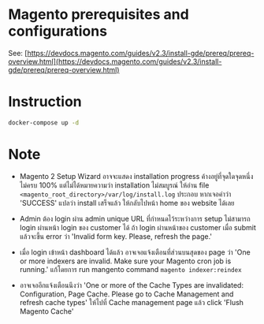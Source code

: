 # Magento prerequisites and configurations

See: [https://devdocs.magento.com/guides/v2.3/install-gde/prereq/prereq-overview.html](https://devdocs.magento.com/guides/v2.3/install-gde/prereq/prereq-overview.html)

# Instruction

```bash
docker-compose up -d
```

# Note

- Magento 2 Setup Wizard อาจจะแสดง installation progress ค้างอยู่ที่จุดใดจุดหนึ่ง ไม่ครบ 100% แต่ไม่ได้หมายความว่า installation ไม่สมบูรณ์ ให้อ่าน file `<magento_root_directory>/var/log/install.log` ประกอบ หากเจอคำว่า 'SUCCESS' แปลว่า install เสร็จแล้ว ให้กลับไปหน้า home ของ website ได้เลย

- Admin ต้อง login ผ่าน admin unique URL ที่กำหนดไว้ระหว่างการ setup ไม่สามารถ login ผ่านหน้า login ของ customer ได้ ถ้า login ผ่านหน้าของ customer เมื่อ submit แล้วจะขึ้น error ว่า 'Invalid form key. Please, refresh the page.'

- เมื่อ login เข้าหน้า dashboard ได้แล้ว อาจเจอแจ้งเตือนที่ส่วนบนสุดของ page ว่า 'One or more indexers are invalid. Make sure your Magento cron job is running.' แก้โดยการ run mangento command `magento indexer:reindex`

- อาจเจออีกแจ้งเตือนนึงว่า 'One or more of the Cache Types are invalidated: Configuration, Page Cache. Please go to Cache Management and refresh cache types' ให้ไปที่ Cache management page แล้ว click 'Flush Magento Cache'